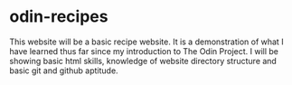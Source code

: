 # odin-recipes
This website will be a basic recipe website. It is a demonstration of what 
I have learned thus far since my introduction to The Odin Project. I will be
showing basic html skills, knowledge of website directory structure and
basic git and github aptitude. 
